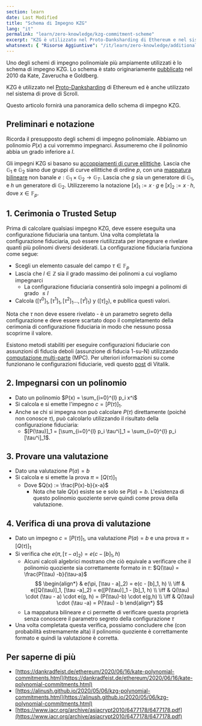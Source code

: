 ```yaml
---
section: learn
date: Last Modified
title: "Schema di Impegno KZG"
lang: "it"
permalink: "learn/zero-knowledge/kzg-commitment-scheme"
excerpt: "KZG è utilizzato nel Proto-Danksharding di Ethereum e nel sistema di prove di Scroll. Questo articolo fornisce una panoramica dello schema di impegno KZG."
whatsnext: { "Risorse Aggiuntive": "/it/learn/zero-knowledge/additional-zk-learning-resources" }
---
```


Uno degli schemi di impegno polinomiale più ampiamente utilizzati è lo schema di impegno KZG. Lo schema è stato originariamente [pubblicato](https://www.iacr.org/archive/asiacrypt2010/6477178/6477178.pdf) nel 2010 da Kate, Zaverucha e Goldberg.

KZG è utilizzato nel [Proto-Danksharding](https://notes.ethereum.org/@vbuterin/proto_danksharding_faq) di Ethereum ed è anche utilizzato nel sistema di prove di Scroll.

Questo articolo fornirà una panoramica dello schema di impegno KZG.

## Preliminari e notazione

Ricorda il presupposto degli schemi di impegno polinomiale. Abbiamo un polinomio $P(x)$ a cui vorremmo impegnarci. Assumeremo che il polinomio abbia un grado inferiore a $l$.

Gli impegni KZG si basano su [accoppiamenti di curve ellittiche](https://vitalik.ca/general/2017/01/14/exploring_ecp.html). Lascia che $\mathbb{G}_1$ e $\mathbb{G}_2$ siano due gruppi di curve ellittiche di ordine $p$, con una [mappatura bilineare](https://en.wikipedia.org/wiki/Bilinear_map) non banale $e: \mathbb{G}_1 \times \mathbb{G}_2 \rightarrow \mathbb{G}_T$. Lascia che $g$ sia un generatore di $\mathbb{G}_1$, e $h$ un generatore di $\mathbb{G}_2$. Utilizzeremo la notazione $[x]_1 := x \cdot g$ e $[x]_2 := x \cdot h$, dove $x \in \mathbb{F}_p$.

## 1. Cerimonia o Trusted Setup

Prima di calcolare qualsiasi impegno KZG, deve essere eseguita una configurazione fiduciaria una tantum. Una volta completata la configurazione fiduciaria, può essere riutilizzata per impegnare e rivelare quanti più polinomi diversi desiderati. La configurazione fiduciaria funziona come segue:

- Scegli un elemento casuale del campo  $\tau \in \mathbb{F}_p$
- Lascia che $l \in \mathbb{Z}$ sia il grado massimo dei polinomi a cui vogliamo impegnarci
  - La configurazione fiduciaria consentirà solo impegni a polinomi di grado $\leq l$
- Calcola $([\tau^0]_1,[\tau^1]_1,[\tau^{2}]_1\ldots,[\tau^{l}]_1)$ y $([\tau]_2)$, e publlica questi valori.

Nota che $\tau$ non deve essere rivelato - è un parametro segreto della configurazione e deve essere scartato dopo il completamento della cerimonia di configurazione fiduciaria in modo che nessuno possa scoprirne il valore.

Esistono metodi stabiliti per eseguire configurazioni fiduciarie con assunzioni di fiducia deboli (assunzione di fiducia 1-su-N) utilizzando [computazione multi-parte](https://en.wikipedia.org/wiki/Secure_multi-party_computation) (MPC). Per ulteriori informazioni su come funzionano le configurazioni fiduciarie, vedi questo [post](https://vitalik.ca/general/2022/03/14/trustedsetup.html) di Vitalik.

## 2. Impegnarsi con un polinomio

- Dato un polinomio $P(x) = \sum_{i=0}^{l} p_i x^i$
- Si calcola e si emette l'impegno $c = [P(\tau)]_1$.
- Anche se chi si impegna non può calcolare $P(\tau)$  direttamente (poiché non conosce $\tau$), può calcolarlo utilizzando il risultato della configurazione fiduciaria:
  - $[P(\tau)]_1 = [\sum_{i=0}^{l} p_i \tau^i]_1 = \sum_{i=0}^{l} p_i [\tau^i]_1$.

## 3. Provare una valutazione

- Dato una valutazione $P(a) = b$
- Si calcola e si emette la prova $\pi = [Q(\tau)]_1$
  - Dove $Q(x) := \frac{P(x)-b}{x-a}$
    - Nota che tale $Q(x)$ esiste se e solo se $P(a) = b$. L'esistenza di questo polinomio quoziente serve quindi come prova della valutazione.

## 4. Verifica di una prova di valutazione

- Dato un impegno $c = [P(\tau)]_1$, una valutazione $P(a) = b$ e una prova $\pi = [Q(\tau)]_1$
- Si verifica che $e(\pi, [\tau - a]_2) = e(c - [b]_1, h)$
  - Alcuni calcoli algebrici mostrano che ciò equivale a verificare che il polinomio quoziente sia correttamente formato in $\tau$: $Q(\tau) = \frac{P(\tau) -b}{\tau-a}$
    $$
    \begin{align*}
    & e(\pi, [\tau - a]_2) = e(c - [b]_1, h) \\ \iff
    & e([Q(\tau)]_1, [\tau -a]_2) = e([P(\tau)]_1 - [b]_1, h) \\ \iff
    &  Q(\tau) \cdot (\tau - a) \cdot e(g, h) = (P(\tau)-b) \cdot e(g,h) \\ \iff
    & Q(\tau) \cdot (\tau -a) = P(\tau) - b
    \end{align*}
    $$
  - La mappatura bilineare $e$ ci permette di verificare questa proprietà senza conoscere il parametro segreto della configurazione $\tau$
- Una volta completata questa verifica, possiamo concludere che (con probabilità estremamente alta) il polinomio quoziente è correttamente formato e quindi la valutazione è corretta.

## Per saperne di più

- [https://dankradfeist.de/ethereum/2020/06/16/kate-polynomial-commitments.html](https://dankradfeist.de/ethereum/2020/06/16/kate-polynomial-commitments.html)
- [https://alinush.github.io/2020/05/06/kzg-polynomial-commitments.html](https://alinush.github.io/2020/05/06/kzg-polynomial-commitments.html)
- [https://www.iacr.org/archive/asiacrypt2010/6477178/6477178.pdf](https://www.iacr.org/archive/asiacrypt2010/6477178/6477178.pdf)
